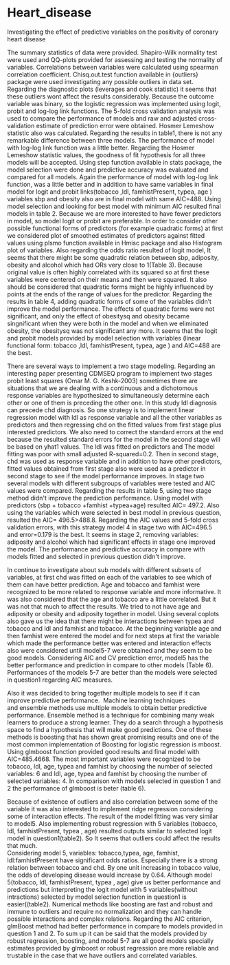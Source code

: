 # Heart_disease
Investigating the effect of predictive variables on the positivity of coronary heart disease


The summary statistics of data were provided. Shapiro-Wilk normality test were used and QQ-plots provided for assessing and testing the normality of variables. Correlations between variables were calculated using spearman correlation coefficient. Chisq.out.test function available in {outliers} package were used investigating any possible outliers in data set. Regarding the diagnostic plots (leverages and cook statistic) it seems that these outliers wont affect the results considerably. Because the outcome variable was binary, so the logistic regression was implemented using logit, probit and log-log link functions. The 5-fold cross validation analysis was used to compare the performance of models and raw and adjusted cross-validation estimate of prediction error were obtained.  Hosmer Lemeshow statistic also was calculated. Regarding the results in table1, there is not any remarkable difference between three models. The performance of model with log-log link function was a little better. Regarding the Hosmer Lemeshow statistic values, the goodness of fit hypothesis for all three models will be accepted.  Using step function available in stats package, the model selection were done and predictive accuracy was evaluated and compared for all models. Again the performance of model with log-log link function, was a little better and in addition to have same variables in final model for logit and probit links(tobacco ,ldl, famhistPresent, typea, age ) variables sbp and obesity also are in final model with same AIC=488. Using model selection and looking for best model with minimum AIC resulted final models in table 2. Because we are more interested to have fewer predictors in model, so model logit or probit are preferable. In order to consider other possible functional forms of predictors (for example quadratic forms) at first we considered plot of smoothed estimates of predictors against fitted values using plsmo function available in Hmisc package and also Histogram plot of variables. Also regarding the odds ratio resulted of logit model, It seems that there might be some quadratic relation between sbp, adiposity, obesity and alcohol which had ORs very close to 1(Table 3). Because original value is often highly correlated with its squared so at first these variables were centered on their means and then were squared. It also should be considered that quadratic forms might be highly influenced by points at the ends of the range of values for the predictor.  Regarding the results in table 4, adding quadratic forms of some of the variables didn’t improve the model performance. The effects of quadratic forms were not significant, and only the effect of obesitysq and obesity became singnificant when they were both in the model and when we eliminated obesity, the obesitysq was not significant any more. It seems that the logit  and probit models provided by model selection with variables (linear functional form: tobacco ,ldl, famhistPresent, typea, age ) and AIC=488 are the best.  

There are several ways to implement a two stage modeling. Regarding an interesting paper presenting CDMSEQ program to implement two stages probit least squares (Omar M. G. Keshk-2003) sometimes there are situations that we are dealing with a continuous and a dichotomous response variables are hypothesized to simultaneously determine each other or one of them is preceding the other one. In this study ldl diagnosis can precede chd diagnosis. So one strategy is to implement linear regression model with ldl as response variable and all the other variables as predictors and then regressing chd on the fitted values from first stage plus interested predictors. We also need to correct the standard errors at the end because the resulted standard errors for the model in the second stage will be based on yhat1 values. The ldl was fitted on predictors and The model fitting was poor with small adjusted R-squared=0.2. Then in second stage, chd was used as response variable and in addition to have other predictors, fitted values obtained from first stage also were used as a predictor in second stage to see if the model performance improves. In stage two several models with different subgroups of variables were tested and AIC values were compared. Regarding the results in table 5, using two stage method didn't improve the prediction performance. Using model with predictors (sbp + tobacco +famhist +typea+age) resulted AIC= 497.2. Also using the variables which were selected in best model in previous question, resulted the AIC= 496.5>488.8. Regarding the AIC values and 5-fold cross validation errors, with this strategy model 4 in stage two with AIC=496.5 and error=0.179 is the best. It seems in stage 2, removing variables: adiposity and alcohol which had significant effects in stage one improved the model. The performance and predictive accuracy in compare with models fitted and selected in previous question didn't improve.



In continue to investigate about sub models with different subsets of variables, at first chd was fitted on each of the variables to see which of them can have better prediction. Age and tobacco and famhist were recognized to be more related to response variable and more informative. It was also considered that the age and tobacco are a little correlated. But it was not that much to affect the results.  We tried to not have age and adiposity or obesity and adiposity together in model. Using several coplots also gave us the idea that there might be interactions between typea and tobacco and ldl and famhist and tobacco.
At the beginning variable age and then famhist were entered the model and for next steps at first the variable which made the performance better was entered and interaction effects also were considered until model5-7 were obtained and they seem to be good models. Considering AIC and CV prediction error, model5 has the better performance and prediction in compare to other models (Table 6). Performances of the models 5-7 are better than the models were selected in question1 regarding AIC measures. 

Also it was decided to bring together multiple models to see if it can improve predictive performance.  Machine learning techniques and ensemble methods use multiple models to obtain better predictive performance.  Ensemble method is a technique for combining many weak learners to produce a strong learner. They do a search through a hypothesis space to find a hypothesis that will make good predictions. One of these methods is boosting that has shown great promising results and one of the most common implementation of Boosting for logistic regression is mboost.  Using glmboost function provided good results and final model with AIC=485.4668. The most important variables were recognized to be tobacco, ldl, age, typea and famhist by choosing the number of selected variables: 6 and ldl, age, typea and famhist by choosing the number of selected variables: 4. In comparison with models selected in question 1 and 2 the performance of glmboost is beter (table 6).  

Because of existence of outliers and also correlation between some of the variable it was also interested to implement ridge regression considering some of interaction effects. The result of the model fitting was very similar to model5. Also implementing robust regression with 5 variables (tobacco, ldl, famhistPresent, typea , age) resulted outputs similar to selected logit model in question1(table2). So It seems that outliers could affect the results that much.  
Considering model 5, variables: tobacco,typea, age, famhist, ldl:famhistPresent have significant odds ratios. Especially there is a strong relation between tobacco and chd.  By one unit increasing in tobacco value, the odds of developing disease would increase by 0.64. Although model 5(tobacco, ldl, famhistPresent, typea , age) give us better performance and predictions but interpreting the logit model with 5 variables(without intractions) selected by model selection function in question1 is easier((table2). Numerical methods like boosting are fast and robust and immune to outliers and require no normalization and they can handle possible interactions and complex relations. Regarding the AIC criterion, glmBoost method had better performance in compare to models provided in question 1 and 2. To sum up it can be said that the models provided by robust regression, boosting, and model 5-7 are all good models specially estimates provided by glmboost or robust regression are more reliable and trustable in the case that we have outliers and correlated variables. 

